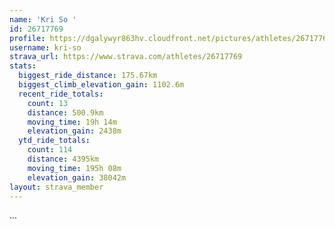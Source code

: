 ```yaml
---
name: 'Kri So '
id: 26717769
profile: https://dgalywyr863hv.cloudfront.net/pictures/athletes/26717769/7761026/14/large.jpg
username: kri-so
strava_url: https://www.strava.com/athletes/26717769
stats:
  biggest_ride_distance: 175.67km
  biggest_climb_elevation_gain: 1102.6m
  recent_ride_totals:
    count: 13
    distance: 500.9km
    moving_time: 19h 14m
    elevation_gain: 2438m
  ytd_ride_totals:
    count: 114
    distance: 4395km
    moving_time: 195h 08m
    elevation_gain: 38042m
layout: strava_member
--- 
```

...
